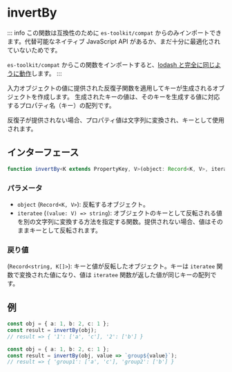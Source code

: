 # invertBy

::: info
この関数は互換性のために `es-toolkit/compat` からのみインポートできます。代替可能なネイティブ JavaScript API があるか、まだ十分に最適化されていないためです。

`es-toolkit/compat` からこの関数をインポートすると、[lodash と完全に同じように動作](../../../compatibility.md)します。
:::

入力オブジェクトの値に提供された反復子関数を適用してキーが生成されるオブジェクトを作成します。
生成されたキーの値は、そのキーを生成する値に対応するプロパティ名（キー）の配列です。

反復子が提供されない場合、プロパティ値は文字列に変換され、キーとして使用されます。

## インターフェース

```typescript
function invertBy<K extends PropertyKey, V>(object: Record<K, V>, iteratee?: (value: V) => string): Record<string, K[]>;
```

### パラメータ

- `object` (`Record<K, V>`): 反転するオブジェクト。
- `iteratee` (`(value: V) => string`): オブジェクトのキーとして反転される値を別の文字列に変換する方法を指定する関数。提供されない場合、値はそのままキーとして反転されます。

### 戻り値

(`Record<string, K[]>`): キーと値が反転したオブジェクト。キーは `iteratee` 関数で変換された値になり、値は `iteratee` 関数が返した値が同じキーの配列です。

## 例

```typescript
const obj = { a: 1, b: 2, c: 1 };
const result = invertBy(obj);
// result => { '1': ['a', 'c'], '2': ['b'] }

const obj = { a: 1, b: 2, c: 1 };
const result = invertBy(obj, value => `group${value}`);
// result => { 'group1': ['a', 'c'], 'group2': ['b'] }
```
